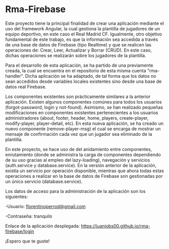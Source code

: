 # Rma-Firebase

Este proyecto tiene la principal finalidad de crear una aplicación mediante el uso del framework Angular, la cual gestiona la plantilla de jugadores de un equipo deportivo, en este caso el Real Madrid CF. Igualmente, otro objetivo fundamental de este trabajo, es que la información sea accedida a través de una base de datos de Firebase (tipo Realtime) y que se realicen las operaciones de: Crear, Leer, Actualizar y Borrar (CRUD). En este caso, dichas operaciones se realizarán sobre los jugadores de la plantilla.

Para el desarrollo de esta aplicación, se ha partido de una previamente creada, la cual se encuentra en el repositorio de esta misma cuenta "rma-handler". Dicha aplicación se ha adaptado, de tal forma que los datos no sean accedidos desde variables locales existentes sino desde una base de datos real Firebase. 

Los componentes existentes son prácticamente similares a la anterior aplicación. Existen algunos componentes comúnes para todos los usuarios (forgot-password, login y not-found). Asimismo, se han realizado pequeñas modificaciones en componentes existentes pertenecientes a los usuarios administradores (about, footer, header, home, players, create-player, modify-player, player-detail, etc). En esta nueva aplicación, se ha creado un nuevo componente (remove-player-msg) el cual se encarga de mostrar un mensaje de confirmación cada vez que un jugador sea eliminado de la plantilla.

En este proyecto, se hace uso de  del anidamiento entre componentes, enrutamiento (donde se administra la carga de componentes dependiendo de su uso gracias al empleo del lazy-loading), navegación y servicios (auth.service y database.service). En la versión anterior de la aplicación, existía un servicio por operación disponible, mientras que ahora todas estas operaciones a realizar en la base de datos de Firebase son gestionadas por un único servicio (database.service).

Los datos de acceso para la administración de la aplicación son los siguientes:

-Usuario: florentinoperrod@gmail.com

-Contraseña: tranquilo

Enlace de la aplicación desplegada: https://juanjobs00.github.io/rma-firebase/login

¡Espero que te guste!
